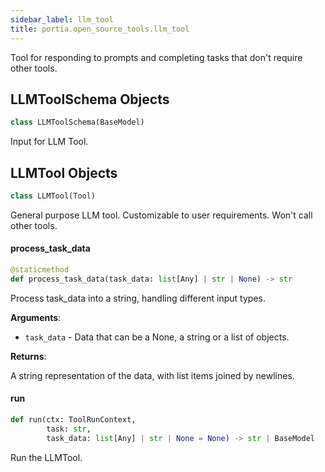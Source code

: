 ```yaml
---
sidebar_label: llm_tool
title: portia.open_source_tools.llm_tool
---
```


Tool for responding to prompts and completing tasks that don&#x27;t require other tools.

## LLMToolSchema Objects

```python
class LLMToolSchema(BaseModel)
```

Input for LLM Tool.

## LLMTool Objects

```python
class LLMTool(Tool)
```

General purpose LLM tool. Customizable to user requirements. Won&#x27;t call other tools.

#### process\_task\_data

```python
@staticmethod
def process_task_data(task_data: list[Any] | str | None) -> str
```

Process task_data into a string, handling different input types.

**Arguments**:

- `task_data` - Data that can be a None, a string or a list of objects.
  

**Returns**:

  A string representation of the data, with list items joined by newlines.

#### run

```python
def run(ctx: ToolRunContext,
        task: str,
        task_data: list[Any] | str | None = None) -> str | BaseModel
```

Run the LLMTool.

